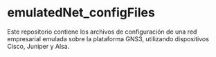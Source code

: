 # emulatedNet_configFiles

Este repositorio contiene los archivos de configuración de una red empresarial emulada sobre la plataforma GNS3, utilizando dispositivos Cisco, Juniper y Alsa.
